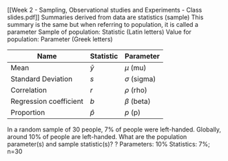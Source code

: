 [[Week 2 - Sampling, Observational studies and Experiments - Class slides.pdf]]
Summaries derived from data are statistics (sample)
This summary is the same but when referring to population, it is called a parameter
Sample of population: Statistic (Latin letters)
Value for population: Parameter (Greek letters)


| Name                   | Statistic | Parameter        |
| ---------------------- | --------- | ---------------- |
| Mean                   | $\bar{y}$ | $\mu$ (mu)       |
| Standard Deviation     | $s$       | $\sigma$ (sigma) |
| Correlation            | $r$       | $\rho$ (rho)     |
| Regression coefficient | $b$       | $\beta$ (beta)   |
| Proportion             | $\hat{p}$ | $p$ (p)          |

In a random sample of 30 people, 7% of people were left-handed. Globally, around 10% of people are left-handed. What are the population parameter(s) and sample statistic(s)?
?
Parameters: 10%
Statistics: 7%; n=30
